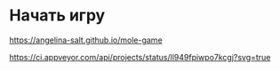 # Начать игру

https://angelina-salt.github.io/mole-game


https://ci.appveyor.com/api/projects/status/ll949fpiwpo7kcgj?svg=true

